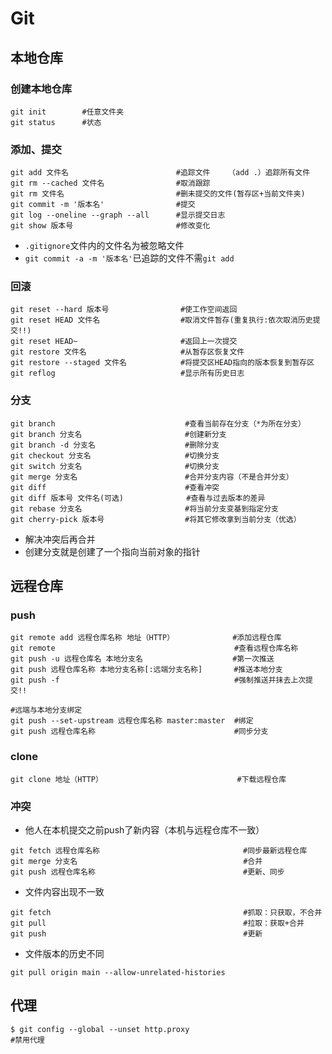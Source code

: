 # Git

## 本地仓库

### 创建本地仓库

```shell
git init        #任意文件夹
git status      #状态
```

### 添加、提交

```shell
git add 文件名                        #追踪文件    （add .）追踪所有文件
git rm --cached 文件名                #取消跟踪
git rm 文件名                         #删未提交的文件(暂存区+当前文件夹)
git commit -m '版本名'                #提交
git log --oneline --graph --all      #显示提交日志
git show 版本号                       #修改变化
```

- `.gitignore`文件内的文件名为被忽略文件
- `git commit -a -m '版本名'`已追踪的文件不需`git add`

### 回滚

```shell
git reset --hard 版本号                #使工作空间返回
git reset HEAD 文件名                  #取消文件暂存(重复执行:依次取消历史提交!!)
git reset HEAD~                       #返回上一次提交 
git restore 文件名                     #从暂存区恢复文件
git restore --staged 文件名            #将提交区HEAD指向的版本恢复到暂存区
git reflog                            #显示所有历史日志
```

### 分支

```shell
git branch                             #查看当前存在分支（*为所在分支）
git branch 分支名                       #创建新分支
git branch -d 分支名                    #删除分支
git checkout 分支名                     #切换分支
git switch 分支名                       #切换分支
git merge 分支名                        #合并分支内容（不是合并分支）
git diff                               #查看冲突
git diff 版本号 文件名(可选)              #查看与过去版本的差异
git rebase 分支名                       #将当前分支变基到指定分支
git cherry-pick 版本号                  #将其它修改拿到当前分支（优选）
```

- 解决冲突后再合并
- 创建分支就是创建了一个指向当前对象的指针

## 远程仓库

### push

```shell
git remote add 远程仓库名称 地址（HTTP）             #添加远程仓库
git remote                          			  #查看远程仓库名称
git push -u 远程仓库名 本地分支名                    #第一次推送
git push 远程仓库名称 本地分支名称[:远端分支名称]       #推送本地分支
git push -f                                       #强制推送并抹去上次提交!!

#远端与本地分支绑定
git push --set-upstream 远程仓库名称 master:master  #绑定
git push 远程仓库名称                               #同步分支
```

### clone

```shell
git clone 地址（HTTP）                              #下载远程仓库
```

### 冲突

- 他人在本机提交之前push了新内容（本机与远程仓库不一致）

```shell 
git fetch 远程仓库名称                                #同步最新远程仓库
git merge 分支名                                     #合并
git push 远程仓库名称                                 #更新、同步
```

- 文件内容出现不一致

```shell
git fetch                                           #抓取：只获取，不合并
git pull                                            #拉取：获取+合并
git push                                            #更新
```

- 文件版本的历史不同

```shell
git pull origin main --allow-unrelated-histories
```

## 代理

```shell
$ git config --global --unset http.proxy
#禁用代理
```

